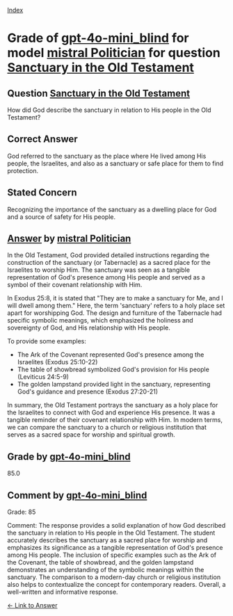 
[Index](../../../../index.md)
# Grade of [gpt-4o-mini_blind](../../../grading_models/gpt-4o-mini_blind.md) for model [mistral Politician](../../../answering_models/mistral_Politician.md) for question [Sanctuary in the Old Testament](../../../questions/Sanctuary_in_the_Old_Testament.md)

## Question [Sanctuary in the Old Testament](../../../questions/Sanctuary_in_the_Old_Testament.md)
How did God describe the sanctuary in relation to His people in the Old Testament?

## Correct Answer
God referred to the sanctuary as the place where He lived among His people, the Israelites, and also as a sanctuary or safe place for them to find protection.

## Stated Concern
Recognizing the importance of the sanctuary as a dwelling place for God and a source of safety for His people.

## [Answer](../Sanctuary_in_the_Old_Testament.md) by [mistral Politician](../../../answering_models/mistral_Politician.md)
 In the Old Testament, God provided detailed instructions regarding the construction of the sanctuary (or Tabernacle) as a sacred place for the Israelites to worship Him. The sanctuary was seen as a tangible representation of God's presence among His people and served as a symbol of their covenant relationship with Him.

In Exodus 25:8, it is stated that "They are to make a sanctuary for Me, and I will dwell among them." Here, the term 'sanctuary' refers to a holy place set apart for worshipping God. The design and furniture of the Tabernacle had specific symbolic meanings, which emphasized the holiness and sovereignty of God, and His relationship with His people.

To provide some examples:
- The Ark of the Covenant represented God's presence among the Israelites (Exodus 25:10-22)
- The table of showbread symbolized God's provision for His people (Leviticus 24:5-9)
- The golden lampstand provided light in the sanctuary, representing God's guidance and presence (Exodus 27:20-21)

In summary, the Old Testament portrays the sanctuary as a holy place for the Israelites to connect with God and experience His presence. It was a tangible reminder of their covenant relationship with Him. In modern terms, we can compare the sanctuary to a church or religious institution that serves as a sacred space for worship and spiritual growth.

## Grade by [gpt-4o-mini_blind](../../../grading_models/gpt-4o-mini_blind.md)
85.0

## Comment by [gpt-4o-mini_blind](../../../grading_models/gpt-4o-mini_blind.md)
Grade: 85

Comment: The response provides a solid explanation of how God described the sanctuary in relation to His people in the Old Testament. The student accurately describes the sanctuary as a sacred place for worship and emphasizes its significance as a tangible representation of God's presence among His people. The inclusion of specific examples such as the Ark of the Covenant, the table of showbread, and the golden lampstand demonstrates an understanding of the symbolic meanings within the sanctuary. The comparison to a modern-day church or religious institution also helps to contextualize the concept for contemporary readers. Overall, a well-written and informative response.

[&lt;- Link to Answer](../Sanctuary_in_the_Old_Testament.md)
